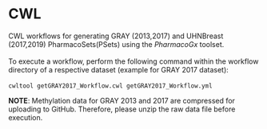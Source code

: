 # CWL 

CWL workflows for generating GRAY (2013,2017) and UHNBreast (2017,2019) PharmacoSets(PSets) using the *PharmacoGx* toolset.
<br/>
<br/>
To execute a workflow, perform the following command within the workflow directory of a respective dataset (example for GRAY 2017 dataset):
<br/>
<br/>
`cwltool getGRAY2017_Workflow.cwl getGRAY2017_Workflow.yml`


**NOTE**: Methylation data for GRAY 2013 and 2017 are compressed for uploading to GitHub. Therefore, please unzip the raw data file before execution.
